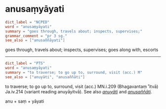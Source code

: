 # anusaṃyāyati

``` toml
dict_label = "NCPED"
word = "anusaṃyāyati"
summary = "goes through, travels about; inspects, supervises;"
grammar_comment = "pr 3 sg."
see_also = ["anusaññāyati"]
```

goes through, travels about; inspects, supervises; goes along with, escorts

--------------------

``` toml
dict_label = "PTS"
word = "anusaṃyāyati"
summary = "to traverse; to go up to, surround, visit (acc.) M"
see_also = ["anuyāti", "anusaññāti"]
```

to traverse; to go up to, surround, visit (acc.) MN.i.209 (Bhagavantaṃ ˚itvā) Ja.iv.214 (variant reading anuyāyitvā). See also *[anuyāti](anuyāti.md)* and *[anusaññāti](anusaññāti.md)*.

anu \+ saṃ \+ yāyati

